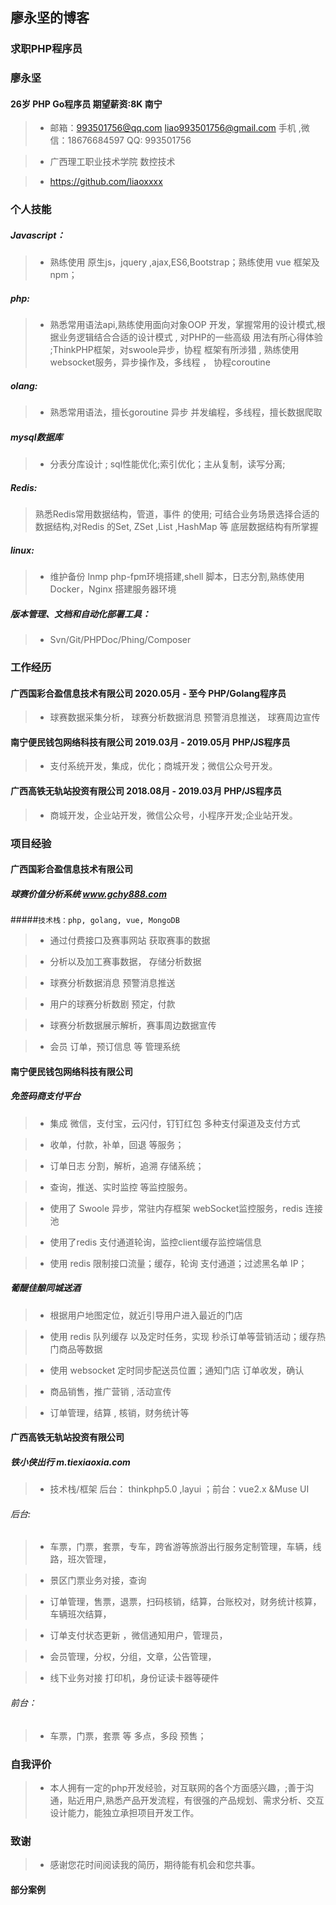 ## 廖永坚的博客

### 求职PHP程序员

### 廖永坚 

#### 26岁  PHP Go程序员   期望薪资:8K   南宁 

>* 邮箱：993501756@qq.com  liao993501756@gmail.com 手机 ,微信：18676684597  QQ: 993501756

>* 广西理工职业技术学院  数控技术

>* https://github.com/liaoxxxx   

### 个人技能

##### Javascript： 
>* 熟练使用 原生js，jquery ,ajax,ES6,Bootstrap；熟练使用 vue 框架及npm； 

##### php:
>* 熟悉常用语法api,熟练使用面向对象OOP 开发，掌握常用的设计模式,根据业务逻辑结合合适的设计模式 , 对PHP的一些高级 用法有所心得体验 ;ThinkPHP框架，对swoole异步，协程 框架有所涉猎 , 熟练使用 websocket服务，异步操作及，多线程 ， 协程coroutine
##### olang:
>* 熟悉常用语法，擅长goroutine 异步 并发编程，多线程，擅长数据爬取
##### mysql数据库
>* 分表分库设计 ; sql性能优化;索引优化；主从复制，读写分离; 

##### Redis:
>	熟悉Redis常用数据结构，管道，事件 的使用; 可结合业务场景选择合适的数据结构,对Redis 的Set, ZSet ,List ,HashMap 等 底层数据结构有所掌握
 
##### linux:
>* 维护备份 lnmp php-fpm环境搭建,shell 脚本，日志分割,熟练使用Docker，Nginx 搭建服务器环境


##### 版本管理、文档和自动化部署工具：
>* Svn/Git/PHPDoc/Phing/Composer

### 工作经历
#### 广西国彩合盈信息技术有限公司          2020.05月 - 至今                   PHP/Golang程序员
> * 球赛数据采集分析， 球赛分析数据消息 预警消息推送， 球赛周边宣传

#### 南宁便民钱包网络科技有限公司          2019.03月 - 2019.05月                  PHP/JS程序员
>* 支付系统开发，集成，优化；商城开发；微信公众号开发。

#### 广西高铁无轨站投资有限公司            2018.08月 - 2019.03月                  PHP/JS程序员
>* 商城开发，企业站开发，微信公众号，小程序开发;企业站开发。



### 项目经验

#### 广西国彩合盈信息技术有限公司

##### 球赛价值分析系统  www.gchy888.com
#####`技术栈：php, golang, vue, MongoDB`
> * 通过付费接口及赛事网站 获取赛事的数据

> * 分析以及加工赛事数据， 存储分析数据 

> * 球赛分析数据消息 预警消息推送 

> * 用户的球赛分析数剧 预定，付款

> * 球赛分析数据展示解析，赛事周边数据宣传 

> * 会员 订单，预订信息 等 管理系统

#### 南宁便民钱包网络科技有限公司

##### 免签码商支付平台
>* 集成 微信，支付宝，云闪付，钉钉红包 多种支付渠道及支付方式

>* 收单，付款，补单，回退 等服务；

>* 订单日志 分割，解析，追溯 存储系统；

>* 查询，推送、实时监控 等监控服务。

>* 使用了 Swoole 异步，常驻内存框架 webSocket监控服务，redis 连接池

>* 使用了redis 支付通道轮询，监控client缓存监控端信息

>*  使用 redis 限制接口流量；缓存，轮询 支付通道；过滤黑名单 IP；


##### 葡醍佳酿同城送酒

>* 根据用户地图定位，就近引导用户进入最近的门店

>* 使用 redis 队列缓存 以及定时任务，实现 秒杀订单等营销活动；缓存热门商品等数据

>* 使用 websocket 定时同步配送员位置；通知门店 订单收发，确认

>* 商品销售，推广营销 , 活动宣传

>* 订单管理，结算 , 核销，财务统计等 


#### 广西高铁无轨站投资有限公司

##### 铁小侠出行 m.tiexiaoxia.com
>* 技术栈/框架  后台： thinkphp5.0 ,layui ；前台：vue2.x  &Muse UI  

###### 后台:

>* 车票，门票，套票，专车，跨省游等旅游出行服务定制管理，车辆，线路，班次管理，

>* 景区门票业务对接，查询

>* 订单管理，售票，退票，扫码核销，结算，台账校对，财务统计核算，车辆班次结算，

>* 订单支付状态更新 ，微信通知用户，管理员，

>* 会员管理，分权，分组，文章，公告管理，

>* 线下业务对接 打印机，身份证读卡器等硬件

###### 前台：

>*  车票，门票，套票 等 多点，多段 预售； 


### 自我评价
>* 本人拥有一定的php开发经验，对互联网的各个方面感兴趣，;善于沟通，贴近用户,熟悉产品开发流程，有很强的产品规划、需求分析、交互设计能力，能独立承担项目开发工作。

### 致谢
>* 感谢您花时间阅读我的简历，期待能有机会和您共事。


####
#### 部分案例